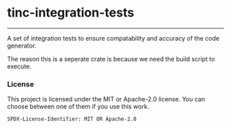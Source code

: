 # tinc-integration-tests

---

A set of integration tests to ensure compatability and accuracy of the code generator.

The reason this is a seperate crate is because we need the build script to execute.

### License

This project is licensed under the MIT or Apache-2.0 license.
You can choose between one of them if you use this work.

`SPDX-License-Identifier: MIT OR Apache-2.0`

